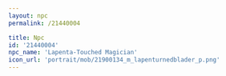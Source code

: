 ```yaml
---
layout: npc
permalink: /21440004

title: Npc
id: '21440004'
npc_name: 'Lapenta-Touched Magician'
icon_url: 'portrait/mob/21900134_m_lapenturnedblader_p.png'
---
```

